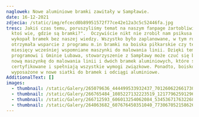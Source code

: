```yaml
---
naglowek: Nowe aluminiowe bramki zawitały w Sampławie.
date: 16-12-2021
zdjecia: /static/img/efcecd0b89951572f77ce42e12a3c5c52446fa.jpg
tresc: Jakiś czas temu, poruszyliśmy temat na naszym fanpage żartobliwie "Czy
  ktoś wie, gdzie są bramki?".  Oczywiście nikt nie zrobił nam psikusa i nie
  wykopał bramek bez naszej wiedzy. Wszystko było zaplanowane, w tym roku gmina
  otrzymała wsparcie z programu m.in bramki na boiska piłkarskie czy też kilka
  miesięcy wcześniej wspomniane maszynki do malowania linii. Dzięki temu
  programowi i Gminie Lubawa, stowarzyszenie z Sampławy może czuć się bogatsze o
  nową maszynkę do malowania linii i dwóch bramek aluminiowych, które są
  certyfikowane i spełniają wszystkie wymogi związkowe. Ponadto, boisko zostało
  wyposażone w nowe siatki do bramek i odciągi aluminiowe.
AdditionalText: []
images:
  - thumbnail: /static/Galery/265079636_444499533932437_701260622661730698_n.jpg
  - thumbnail: /static/Galery/266765484_1085227132223519_1217796259129629569_n.jpg
  - thumbnail: /static/Galery/266712593_606013254062084_5345367176322687521_n.jpg
  - thumbnail: /static/Galery/264063682_607676450351040_7730670521586265727_n.jpg
---
```

